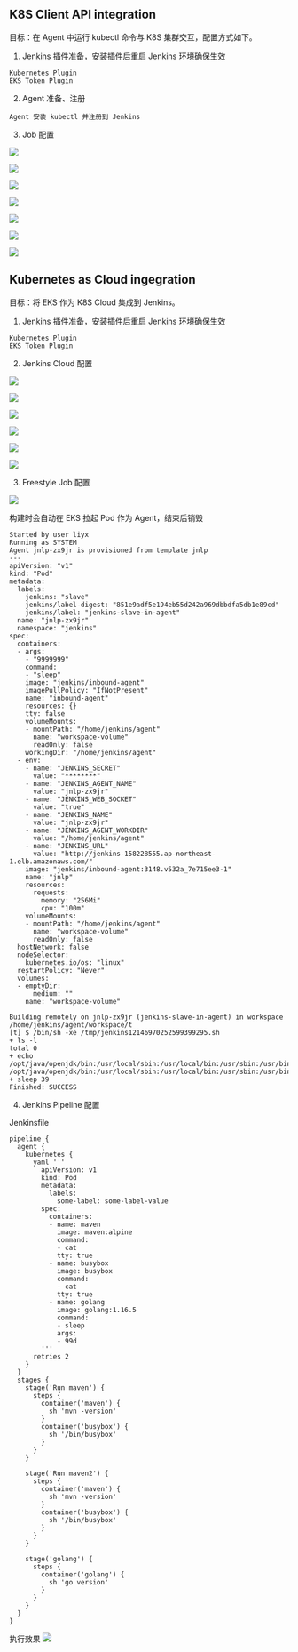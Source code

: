 ## K8S Client API integration

目标：在 Agent 中运行 kubectl 命令与 K8S 集群交互，配置方式如下。

1. Jenkins 插件准备，安装插件后重启 Jenkins 环境确保生效
```
Kubernetes Plugin
EKS Token Plugin
```

2. Agent 准备、注册

```
Agent 安装 kubectl 并注册到 Jenkins
```

3. Job 配置

![](res/imgs/2023-09-20-00-22-06.png)

![](res/imgs/2023-09-20-00-23-34.png)

![](res/imgs/2023-09-20-00-24-15.png)

![](res/imgs/2023-09-20-00-25-20.png)

![](res/imgs/2023-09-20-00-26-36.png)

![](res/imgs/2023-09-20-00-27-12.png)

![](res/imgs/2023-09-20-00-27-58.png)


## Kubernetes as Cloud ingegration

目标：将 EKS 作为 K8S Cloud 集成到 Jenkins。

1. Jenkins 插件准备，安装插件后重启 Jenkins 环境确保生效

```
Kubernetes Plugin
EKS Token Plugin
```

2. Jenkins Cloud 配置

![](res/imgs/2023-10-12-10-45-11.png)

![](res/imgs/2023-10-12-10-55-52.png)

![](res/imgs/2023-10-12-10-48-29.png)

![](res/imgs/2023-10-12-10-50-39.png)

![](res/imgs/2023-10-12-10-52-19.png)

![](res/imgs/2023-10-12-10-53-41.png)

3. Freestyle Job 配置

![](res/imgs/2023-10-12-10-59-10.png)

构建时会自动在 EKS 拉起 Pod 作为 Agent，结束后销毁
```
Started by user liyx
Running as SYSTEM
Agent jnlp-zx9jr is provisioned from template jnlp
---
apiVersion: "v1"
kind: "Pod"
metadata:
  labels:
    jenkins: "slave"
    jenkins/label-digest: "851e9adf5e194eb55d242a969dbbdfa5db1e89cd"
    jenkins/label: "jenkins-slave-in-agent"
  name: "jnlp-zx9jr"
  namespace: "jenkins"
spec:
  containers:
  - args:
    - "9999999"
    command:
    - "sleep"
    image: "jenkins/inbound-agent"
    imagePullPolicy: "IfNotPresent"
    name: "inbound-agent"
    resources: {}
    tty: false
    volumeMounts:
    - mountPath: "/home/jenkins/agent"
      name: "workspace-volume"
      readOnly: false
    workingDir: "/home/jenkins/agent"
  - env:
    - name: "JENKINS_SECRET"
      value: "********"
    - name: "JENKINS_AGENT_NAME"
      value: "jnlp-zx9jr"
    - name: "JENKINS_WEB_SOCKET"
      value: "true"
    - name: "JENKINS_NAME"
      value: "jnlp-zx9jr"
    - name: "JENKINS_AGENT_WORKDIR"
      value: "/home/jenkins/agent"
    - name: "JENKINS_URL"
      value: "http://jenkins-158228555.ap-northeast-1.elb.amazonaws.com/"
    image: "jenkins/inbound-agent:3148.v532a_7e715ee3-1"
    name: "jnlp"
    resources:
      requests:
        memory: "256Mi"
        cpu: "100m"
    volumeMounts:
    - mountPath: "/home/jenkins/agent"
      name: "workspace-volume"
      readOnly: false
  hostNetwork: false
  nodeSelector:
    kubernetes.io/os: "linux"
  restartPolicy: "Never"
  volumes:
  - emptyDir:
      medium: ""
    name: "workspace-volume"

Building remotely on jnlp-zx9jr (jenkins-slave-in-agent) in workspace /home/jenkins/agent/workspace/t
[t] $ /bin/sh -xe /tmp/jenkins12146970252599399295.sh
+ ls -l
total 0
+ echo /opt/java/openjdk/bin:/usr/local/sbin:/usr/local/bin:/usr/sbin:/usr/bin:/sbin:/bin
/opt/java/openjdk/bin:/usr/local/sbin:/usr/local/bin:/usr/sbin:/usr/bin:/sbin:/bin
+ sleep 39
Finished: SUCCESS
```

4. Jenkins Pipeline 配置

Jenkinsfile
```
pipeline {
  agent {
    kubernetes {
      yaml '''
        apiVersion: v1
        kind: Pod
        metadata:
          labels:
            some-label: some-label-value
        spec:
          containers:
          - name: maven
            image: maven:alpine
            command:
            - cat
            tty: true
          - name: busybox
            image: busybox
            command:
            - cat
            tty: true
          - name: golang
            image: golang:1.16.5
            command:
            - sleep
            args:
            - 99d
        '''
      retries 2
    }
  }
  stages {
    stage('Run maven') {
      steps {
        container('maven') {
          sh 'mvn -version'
        }
        container('busybox') {
          sh '/bin/busybox'
        }
      }
    }
    
    stage('Run maven2') {
      steps {
        container('maven') {
          sh 'mvn -version'
        }
        container('busybox') {
          sh '/bin/busybox'
        }
      }
    }
    
    stage('golang') {
      steps {
        container('golang') {
          sh 'go version'
        }
      }
    }
  }
}
```

执行效果
![](res/imgs/2023-10-12-11-05-18.png)

